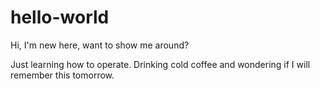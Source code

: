 # hello-world
Hi, I'm new here, want to show me around?

Just learning how to operate. Drinking cold coffee and wondering if I will remember this tomorrow. 
